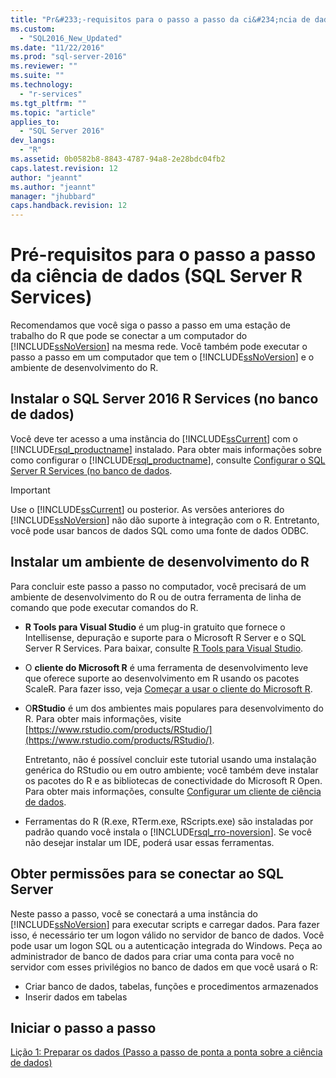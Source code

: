 ```yaml
---
title: "Pr&#233;-requisitos para o passo a passo da ci&#234;ncia de dados (SQL Server R Services) | Microsoft Docs"
ms.custom: 
  - "SQL2016_New_Updated"
ms.date: "11/22/2016"
ms.prod: "sql-server-2016"
ms.reviewer: ""
ms.suite: ""
ms.technology: 
  - "r-services"
ms.tgt_pltfrm: ""
ms.topic: "article"
applies_to: 
  - "SQL Server 2016"
dev_langs: 
  - "R"
ms.assetid: 0b0582b8-8843-4787-94a8-2e28bdc04fb2
caps.latest.revision: 12
author: "jeannt"
ms.author: "jeannt"
manager: "jhubbard"
caps.handback.revision: 12
---
```

# Pr&#233;-requisitos para o passo a passo da ci&#234;ncia de dados (SQL Server R Services)
Recomendamos que você siga o passo a passo em uma estação de trabalho do R que pode se conectar a um computador do [!INCLUDE[ssNoVersion](../../includes/ssnoversion-md.md)] na mesma rede. Você também pode executar o passo a passo em um computador que tem o [!INCLUDE[ssNoVersion](../../includes/ssnoversion-md.md)] e o ambiente de desenvolvimento do R. 
  
  
## <a name="install-sql-server-2016-r-services-in-database"></a>Instalar o SQL Server 2016 R Services (no banco de dados)  
Você deve ter acesso a uma instância do [!INCLUDE[ssCurrent](../../includes/sscurrent-md.md)]  com o [!INCLUDE[rsql_productname](../../includes/rsql-productname-md.md)] instalado. Para obter mais informações sobre como configurar o [!INCLUDE[rsql_productname](../../includes/rsql-productname-md.md)], consulte [Configurar o SQL Server R Services (no banco de dados](https://msdn.microsoft.com/library/mt696069.aspx).  
  
  
> [!IMPORTANT]  
> Use o [!INCLUDE[ssCurrent](../../includes/sscurrent-md.md)] ou posterior. As versões anteriores do [!INCLUDE[ssNoVersion](../../includes/ssnoversion-md.md)] não dão suporte à integração com o R. Entretanto, você pode usar bancos de dados SQL como uma fonte de dados ODBC.  
  
## <a name="install-an-r-development-environment"></a>Instalar um ambiente de desenvolvimento do R  
Para concluir este passo a passo no computador, você precisará de um ambiente de desenvolvimento do R ou de outra ferramenta de linha de comando que pode executar comandos do R.    
  
- **R Tools para Visual Studio** é um plug-in gratuito que fornece o Intellisense, depuração e suporte para o Microsoft R Server e o SQL Server R Services. Para baixar, consulte [R Tools para Visual Studio](https://www.visualstudio.com/features/rtvs-vs.aspx).  
    
- O **cliente do Microsoft R** é uma ferramenta de desenvolvimento leve que oferece suporte ao desenvolvimento em R usando os pacotes ScaleR. Para fazer isso, veja [Começar a usar o cliente do Microsoft R](https://msdn.microsoft.com/microsoft-r/r-client-get-started).
  
- O**RStudio** é um dos ambientes mais populares para desenvolvimento do R. Para obter mais informações, visite [https://www.rstudio.com/products/RStudio/](https://www.rstudio.com/products/RStudio/).  
  
    Entretanto, não é possível concluir este tutorial usando uma instalação genérica do RStudio ou em outro ambiente; você também deve instalar os pacotes do R e as bibliotecas de conectividade do Microsoft R Open. Para obter mais informações, consulte [Configurar um cliente de ciência de dados](https://msdn.microsoft.com/library/mt696067.aspx).  

- Ferramentas do R (R.exe, RTerm.exe, RScripts.exe) são instaladas por padrão quando você instala o [!INCLUDE[rsql_rro-noversion](../../includes/rsql-rro-noversion-md.md)]. Se você não desejar instalar um IDE, poderá usar essas ferramentas.  
  
  
## <a name="get-permissions-to-connect-to-sql-server"></a>Obter permissões para se conectar ao SQL Server  
Neste passo a passo, você se conectará a uma instância do [!INCLUDE[ssNoVersion](../../includes/ssnoversion-md.md)] para executar scripts e carregar dados. Para fazer isso, é necessário ter um logon válido no servidor de banco de dados.  Você pode usar um logon SQL ou a autenticação integrada do Windows. Peça ao administrador de banco de dados para criar uma conta para você no servidor com esses privilégios no banco de dados em que você usará o R:  
  
-   Criar banco de dados, tabelas, funções e procedimentos armazenados    
-   Inserir dados em tabelas  
  
  
## <a name="start-the-walkthrough"></a>Iniciar o passo a passo  
[Lição 1: Preparar os dados &#40;Passo a passo de ponta a ponta sobre a ciência de dados&#41;](../../advanced-analytics/r-services/lesson-1-prepare-the-data-data-science-end-to-end-walkthrough.md)  
  
  
  
